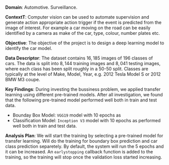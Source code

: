**Domain**: Automotive. Surveillance.


**ContextT**:
Computer vision can be used to automate supervision and generate action appropriate action trigger if the event is predicted from the image of interest. For example a car moving on the road can be easily identified by a camera as make of the car, type, colour, number plates etc.


**Objective**: The objective of the project is to design a deep learning model to identify the car model.


**Data Descriptor**: The dataset contains $16,185$ images of $196$ classes of cars. The data is split into $8,144$ training images and $8,041$ testing images, where each class has been split roughly in a 50-50 split. 
Classes are typically at the level of Make, Model, Year, e.g. $2012$ Tesla Model S or $2012$ BMW M$3$ coupe.


**Key Findings**: During investing the bussiness problem, we applied transfer learning using different pre-trained models. After all investigation, we found that the following pre-trained model performed well both in train and test data.
* Bounday Box Model: `VGG19` model with $10$ epochs as 
* Classification Model: `Inception V3` model with $10$ epochs as performed well both in train and test data.


**Analysis Plan**: We will start the training by selecting a pre-trained model for transfer learning. Will do the training for boundary box prediction and car class prediction separetely. By default, the system will run the $5$ epochs and it can be increased. An `earlystopping` callback function is added to the training, so the training will stop once the validation loss started increasing.
